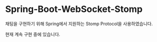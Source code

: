 # Spring-Boot-WebSocket-Stomp

채팅을 구현하기 위해 Spring에서 지원하는 Stomp Protocol을 사용하였습니다.

현재 계속 구현 중에 있습니다.